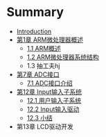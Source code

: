 # Summary

* [Introduction](README.md)
* [第1章 ARM微处理器概述](di_1_zhang_arm_wei_chu_li_qi_gai_shu.md)
   * [1.1 ARM概述](11_armgai_shu.md)
   * [1.2 ARM微处理器系统结构](12_armwei_chu_li_qi_xi_tong_jie_gou.md)
   * 1.3 抽工夫hj
* [第7章  ADC接口](di7_zhang_adc_jie_kou_md.md)
   * [7.1 ADC接口介绍](71adcjie_kou_jie_shao_md.md)
* [第12章 Input输入子系统](di_12_zhang_input_shu_ru_zi_xi_tong.md)
   * [12.1 用户输入子系统](121_yong_hu_shu_ru_zi_xi_tong.md)
   * [12.2 Input输入驱动](122_inputshu_ru_qu_dong.md)
   * [12.3 小结](123_xiao_jie.md)
* 第13章 LCD驱动开发

